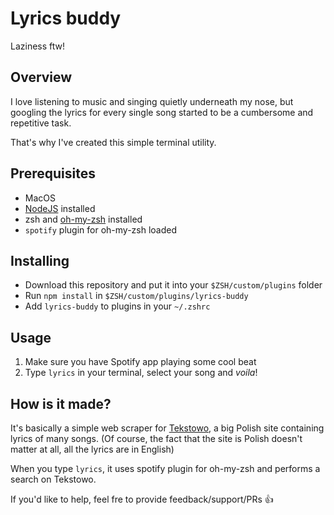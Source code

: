 # Lyrics buddy

Laziness ftw!

## Overview

I love listening to music and singing quietly underneath my nose, but googling
the lyrics for every single song started to be a cumbersome and repetitive task.

That's why I've created this simple terminal utility.

## Prerequisites

- MacOS
- [NodeJS](https://nodejs.org/en/) installed
- zsh and [oh-my-zsh](https://ohmyz.sh/) installed
- `spotify` plugin for oh-my-zsh loaded

## Installing

- Download this repository and put it into your `$ZSH/custom/plugins` folder
- Run `npm install` in `$ZSH/custom/plugins/lyrics-buddy`
- Add `lyrics-buddy` to plugins in your `~/.zshrc`

## Usage

1. Make sure you have Spotify app playing some cool beat
2. Type `lyrics` in your terminal, select your song and _voila_!

## How is it made?

It's basically a simple web scraper for [Tekstowo](https://www.tekstowo.pl),
a big Polish site containing lyrics of many songs. (Of course, the fact that
the site is Polish doesn't matter at all, all the lyrics are in English)

When you type `lyrics`, it uses spotify plugin for oh-my-zsh and
performs a search on Tekstowo.

If you'd like to help, feel fre to provide feedback/support/PRs 👍
